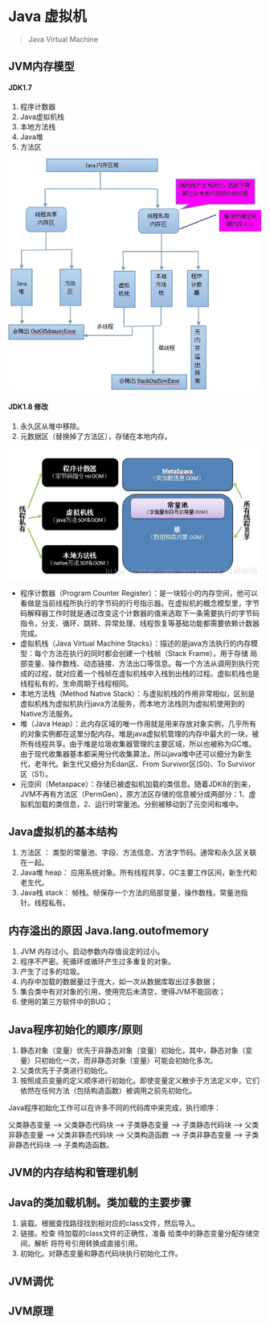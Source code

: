 # Java 虚拟机
> Java Virtual Machine

## JVM内存模型
#### JDK1.7
1. 程序计数器
2. Java虚拟机栈
3. 本地方法栈
4. Java堆
5. 方法区

![image](images/JVM1.7.jpg)

#### JDK1.8 修改
1. 永久区从堆中移除。
2. 元数据区（替换掉了方法区），存储在本地内存。

![image](images/JVM1.8.jpg)

- 程序计数器（Program Counter Register）：是一块较小的内存空间，他可以看做是当前线程所执行的字节码的行号指示器。在虚拟机的概念模型里，字节码解释器工作时就是通过改变这个计数器的值来选取下一条需要执行的字节码指令，分支、循环、跳转、异常处理、线程恢复等基础功能都需要依赖计数器完成。
- 虚拟机栈（Java Virtual Machine Stacks）：描述的是java方法执行的内存模型：每个方法在执行的同时都会创建一个栈帧（Stack Frame），用于存储 局部变量、操作数栈、动态链接、方法出口等信息。每一个方法从调用到执行完成的过程，就对应着一个栈帧在虚拟机栈中入栈到出栈的过程。虚拟机栈也是线程私有的，生命周期于线程相同。
- 本地方法栈（Method Native Stack）：与虚拟机栈的作用非常相似，区别是虚拟机栈为虚拟机执行java方法服务，而本地方法栈则为虚拟机使用到的Native方法服务。
- 堆（Java Heap）：此内存区域的唯一作用就是用来存放对象实例，几乎所有的对象实例都在这里分配内存。堆是java虚拟机管理的内存中最大的一块，被所有线程共享。由于堆是垃圾收集器管理的主要区域，所以也被称为GC堆。由于现代收集器基本都采用分代收集算法，所以java堆中还可以细分为新生代，老年代。新生代又细分为Edan区、From Survivor区(S0)、To Survivor区（S1）。
- 元空间（Metaspace）：存储已被虚拟机加载的类信息。随着JDK8的到来，JVM不再有方法区（PermGen），原方法区存储的信息被分成两部分：1、虚拟机加载的类信息，2、运行时常量池。分别被移动到了元空间和堆中。


## Java虚拟机的基本结构
1. 方法区 ： 类型的常量池、字段、方法信息、方法字节码。通常和永久区关联在一起。
2. Java堆 heap： 应用系统对象。所有线程共享，GC主要工作区间，新生代和老生代。
3. Java栈 stack： 帧栈。帧保存一个方法的局部变量，操作数栈，常量池指针。线程私有。

## 内存溢出的原因 Java.lang.outofmemory
1. JVM 内存过小。启动参数内存值设定的过小。
2. 程序不严密。死循环或循环产生过多重复的对象。
3. 产生了过多的垃圾。
4. 内存中加载的数据量过于庞大，如一次从数据库取出过多数据；
5. 集合类中有对对象的引用，使用完后未清空，使得JVM不能回收；
6. 使用的第三方软件中的BUG；

## Java程序初始化的顺序/原则
1. 静态对象（变量）优先于非静态对象（变量）初始化，其中，静态对象（变量）只初始化一次，而非静态对象（变量）可能会初始化多次。
2. 父类优先于子类进行初始化。
3. 按照成员变量的定义顺序进行初始化。即使变量定义散步于方法定义中，它们依然在任何方法（包括构造函数）被调用之前先初始化。

Java程序初始化工作可以在许多不同的代码库中来完成，执行顺序：

父类静态变量 --> 父类静态代码块 --> 子类静态变量 --> 子类静态代码块 --> 父类非静态变量 --> 父类非静态代码块 --> 父类构造函数 --> 子类非静态变量 --> 子类非静态代码块 --> 子类构造函数。

## JVM的内存结构和管理机制

## Java的类加载机制。类加载的主要步骤
1. 装载。根据查找路径找到相对应的class文件，然后导入。
2. 链接。检查 待加载的class文件的正确性，准备 给类中的静态变量分配存储空间，解析 将符号引用转换成直接引用。
3. 初始化。对静态变量和静态代码块执行初始化工作。

## JVM调优
## JVM原理



